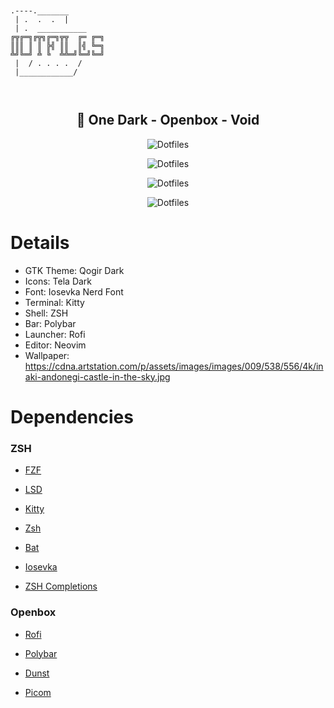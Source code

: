 ```

 
.----._______
 | .  .  .  |                                                           
 | .  ___________
╔╦╔═╗╔╦╗╔═╗╦╦  ╔═ ╔═╗  
║║║ ║ ║ ╠╣ ║║  ║╣ ╚═╗  
╩╝╚═╝ ╩ ╚  ╩╩═╝╚═╝╚═╝  
 |  / . . . .  /       
 |____________/          
 
                       
```

<h2 align=center>🐧 One Dark - Openbox - Void</h2>

<p align="center">
  <img src="https://raw.githubusercontent.com/smartsyncing/dotfiles/main/assets/blank.png" alt="Dotfiles"/>
</p>
<p align="center">
  <img src="https://raw.githubusercontent.com/smartsyncing/dotfiles/main/assets/rofi.png" alt="Dotfiles"/>
</p>
<p align="center">
  <img src="https://raw.githubusercontent.com/smartsyncing/dotfiles/main/assets/openbox1.png" alt="Dotfiles"/>
</p>
<p align="center">
  <img src="https://raw.githubusercontent.com/smartsyncing/dotfiles/main/assets/openbox2.png" alt="Dotfiles"/>
</p>

# Details 
* GTK Theme: Qogir Dark
* Icons: Tela Dark
* Font: Iosevka Nerd Font
* Terminal: Kitty
* Shell: ZSH
* Bar: Polybar
* Launcher: Rofi
* Editor: Neovim
* Wallpaper: https://cdna.artstation.com/p/assets/images/images/009/538/556/4k/inaki-andonegi-castle-in-the-sky.jpg

# Dependencies

### ZSH

* [FZF](https://github.com/junegunn/fzf)

* [LSD](https://github.com/Peltoche/lsd)

* [Kitty](https://github.com/kovidgoyal/kitty) 

* [Zsh](https://github.com/zsh-users/zsh) 

* [Bat](https://github.com/sharkdp/bat)

* [Iosevka](https://github.com/ryanoasis/nerd-fonts/releases/download/v2.1.0/Iosevka.zip)

* [ZSH Completions](https://github.com/zsh-users/zsh-completions)

### Openbox

* [Rofi](https://github.com/davatorium/rofi)

* [Polybar](https://github.com/polybar/polybar)

* [Dunst](https://github.com/dunst-project/dunst)

* [Picom](https://github.com/ibhagwan/picom)










